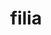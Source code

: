 ---
title: filia
meaning: daughter
pos: noun
ch: [f, f1]
stem: fili
genend: ae
abbgender: f.
abbgender2: fem.
gender: feminine
declension: first
six: y
---